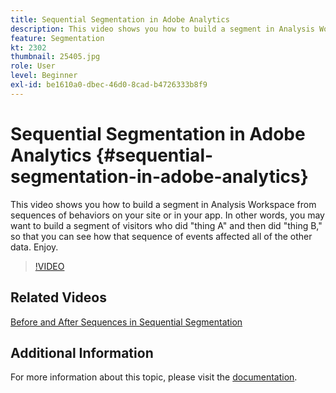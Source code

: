 ```yaml
---
title: Sequential Segmentation in Adobe Analytics
description: This video shows you how to build a segment in Analysis Workspace from sequences of behaviors on your site or in your app. In other words, you may want to build a segment of visitors who did thing A and then did thing B, so that you can see how that sequence of events affected all of the other data. Enjoy.
feature: Segmentation
kt: 2302
thumbnail: 25405.jpg
role: User
level: Beginner
exl-id: be1610a0-dbec-46d0-8cad-b4726333b8f9
---
```

# Sequential Segmentation in Adobe Analytics {#sequential-segmentation-in-adobe-analytics}

This video shows you how to build a segment in Analysis Workspace from sequences of behaviors on your site or in your app. In other words, you may want to build a segment of visitors who did "thing A" and then did "thing B," so that you can see how that sequence of events affected all of the other data. Enjoy.

>[!VIDEO](https://video.tv.adobe.com/v/25405/?quality=12)

## Related Videos

[Before and After Sequences in Sequential Segmentation](before-after-sequences-in-sequential-segmentation.md)

## Additional Information

For more information about this topic, please visit the [documentation](https://experienceleague.adobe.com/docs/analytics/components/segmentation/segmentation-workflow/seg-sequential-build.html?lang=en).

